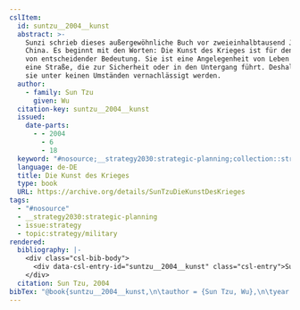 ```yaml
---
cslItem:
  id: suntzu__2004__kunst
  abstract: >-
    Sunzi schrieb dieses außergewöhnliche Buch vor zweieinhalbtausend Jahren in
    China. Es beginnt mit den Worten: Die Kunst des Krieges ist für den Staat
    von entscheidender Bedeutung. Sie ist eine Angelegenheit von Leben und Tod,
    eine Straße, die zur Sicherheit oder in den Untergang führt. Deshalb darf
    sie unter keinen Umständen vernachlässigt werden.
  author:
    - family: Sun Tzu
      given: Wu
  citation-key: suntzu__2004__kunst
  issued:
    date-parts:
      - - 2004
        - 6
        - 18
  keyword: "#nosource;__strategy2030:strategic-planning;collection::strategy::military"
  language: de-DE
  title: Die Kunst des Krieges
  type: book
  URL: https://archive.org/details/SunTzuDieKunstDesKrieges
tags:
  - "#nosource"
  - __strategy2030:strategic-planning
  - issue:strategy
  - topic:strategy/military
rendered:
  bibliography: |-
    <div class="csl-bib-body">
      <div data-csl-entry-id="suntzu__2004__kunst" class="csl-entry">Sun Tzu, W. 2004 <i>Die Kunst des Krieges</i>. Available at: <a href='https://archive.org/details/SunTzuDieKunstDesKrieges.'>https://archive.org/details/SunTzuDieKunstDesKrieges.</a></div>
    </div>
  citation: Sun Tzu, 2004
bibTex: "@book{suntzu__2004__kunst,\n\tauthor = {Sun Tzu, Wu},\n\tyear = {2004},\n\tmonth = {jun 18},\n\ttitle = {Die {Kunst} des {Krieges}},\n\thowpublished = {https://archive.org/details/SunTzuDieKunstDesKrieges},\n}\n\n"
---
```

